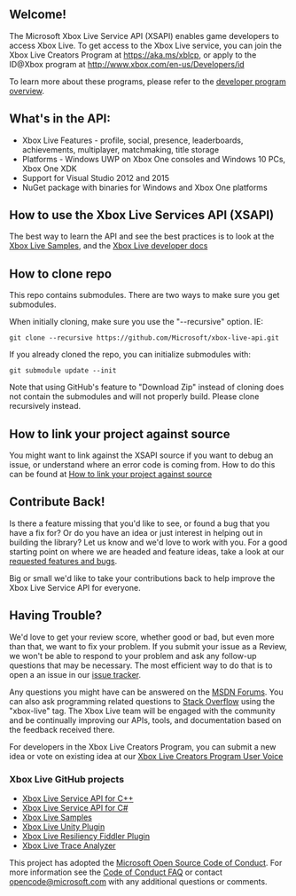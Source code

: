 ## Welcome!

The Microsoft Xbox Live Service API (XSAPI) enables game developers to access Xbox Live. To get access to the Xbox Live service, you can join the Xbox Live Creators Program at https://aka.ms/xblcp, or apply to the ID@Xbox program at http://www.xbox.com/en-us/Developers/id

To learn more about these programs, please refer to the [developer program overview](
https://developer.microsoft.com/en-us/games/xbox/docs/xboxlive/get-started/developer-program-overview).

## What's in the API:

*   Xbox Live Features - profile, social, presence, leaderboards, achievements, multiplayer, matchmaking, title storage
*   Platforms - Windows UWP on Xbox One consoles and Windows 10 PCs, Xbox One XDK
*   Support for Visual Studio 2012 and 2015
*   NuGet package with binaries for Windows and Xbox One platforms

## How to use the Xbox Live Services API (XSAPI)

The best way to learn the API and see the best practices is to look at the [Xbox Live Samples](https://github.com/Microsoft/xbox-live-samples), and the [Xbox Live developer docs](https://developer.microsoft.com/en-us/games/xbox/docs/xboxlive)

## How to clone repo

This repo contains submodules.  There are two ways to make sure you get submodules.

When initially cloning, make sure you use the "--recursive" option. IE:

    git clone --recursive https://github.com/Microsoft/xbox-live-api.git

If you already cloned the repo, you can initialize submodules with:

    git submodule update --init

Note that using GitHub's feature to "Download Zip" instead of cloning does not contain the submodules and will not properly build.  Please clone recursively instead.

## How to link your project against source

You might want to link against the XSAPI source if you want to debug an issue, or understand where an error code is coming from.  How to do this can be found at [How to link your project against source](LINKTOSOURCE.md)

## Contribute Back!

Is there a feature missing that you'd like to see, or found a bug that you have a fix for? Or do you have an idea or just interest in helping out in building the library? Let us know and we'd love to work with you. For a good starting point on where we are headed and feature ideas, take a look at our [requested features and bugs](https://github.com/Microsoft/xbox-live-api/issues).  

Big or small we'd like to take your contributions back to help improve the Xbox Live Service API for everyone.

## Having Trouble?

We'd love to get your review score, whether good or bad, but even more than that, we want to fix your problem. If you submit your issue as a Review, we won't be able to respond to your problem and ask any follow-up questions that may be necessary. The most efficient way to do that is to open a an issue in our [issue tracker](https://github.com/Microsoft/xbox-live-api/issues).  

Any questions you might have can be answered on the [MSDN Forums](https://social.msdn.microsoft.com/Forums/en-US/home?forum=xboxlivedev).  You can also ask programming related questions to [Stack Overflow](http://stackoverflow.com/questions/tagged/xbox-live) using the "xbox-live" tag.  The Xbox Live team will be engaged with the community and be continually improving our APIs, tools, and documentation based on the feedback received there.  

For developers in the Xbox Live Creators Program, you can submit a new idea or vote on existing idea at our [Xbox Live Creators Program User Voice](https://aka.ms/xblcpuv)

### Xbox Live GitHub projects
*   [Xbox Live Service API for C++](https://github.com/Microsoft/xbox-live-api)
*   [Xbox Live Service API for C#](https://github.com/Microsoft/xbox-live-api-csharp)
*   [Xbox Live Samples](https://github.com/Microsoft/xbox-live-samples)
*   [Xbox Live Unity Plugin](https://github.com/Microsoft/xbox-live-unity-plugin)
*   [Xbox Live Resiliency Fiddler Plugin](https://github.com/Microsoft/xbox-live-resiliency-fiddler-plugin)
*   [Xbox Live Trace Analyzer](https://github.com/Microsoft/xbox-live-trace-analyzer)

This project has adopted the [Microsoft Open Source Code of Conduct](https://opensource.microsoft.com/codeofconduct/). For more information see the [Code of Conduct FAQ](https://opensource.microsoft.com/codeofconduct/faq/) or contact [opencode@microsoft.com](mailto:opencode@microsoft.com) with any additional questions or comments.
